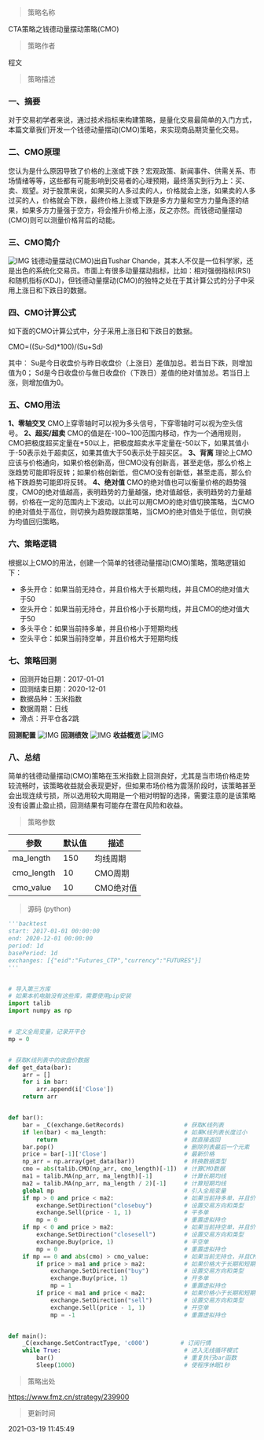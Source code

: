 
> 策略名称

CTA策略之钱德动量摆动策略(CMO)

> 策略作者

程文

> 策略描述

### 一、摘要
对于交易初学者来说，通过技术指标来构建策略，是量化交易最简单的入门方式，本篇文章我们开发一个钱德动量摆动(CMO)策略，来实现商品期货量化交易。

### 二、CMO原理
您认为是什么原因导致了价格的上涨或下跌？宏观政策、新闻事件、供需关系、市场情绪等等，这些都有可能影响到交易者的心理预期，最终落实到行为上：买、卖、观望。对于股票来说，如果买的人多过卖的人，价格就会上涨，如果卖的人多过买的人，价格就会下跌，最终价格上涨或下跌是多方力量和空方力量角逐的结果，如果多方力量强于空方，将会推升价格上涨，反之亦然。而钱德动量摆动(CMO)则可以测量价格背后的动能。

### 三、CMO简介
 ![IMG](https://www.fmz.cn/upload/asset/39f67284381942c700d6.png) 
钱德动量摆动(CMO)出自Tushar Chande，其本人不仅是一位科学家，还是出色的系统化交易员。市面上有很多动量摆动指标，比如：相对强弱指标(RSI)和随机指标(KDJ)，但钱德动量摆动(CMO)的独特之处在于其计算公式的分子中采用上涨日和下跌日的数据。

### 四、CMO计算公式
如下面的CMO计算公式中，分子采用上涨日和下跌日的数据。

CMO=((Su-Sd)*100)/(Su+Sd)

其中：
Su是今日收盘价与昨日收盘价（上涨日）差值加总。若当日下跌，则增加值为0；
Sd是今日收盘价与做日收盘价（下跌日）差值的绝对值加总。若当日上涨，则增加值为0。

### 五、CMO用法
**1、零轴交叉**
CMO上穿零轴时可以视为多头信号，下穿零轴时可以视为空头信号。
**2、超买/超卖**
CMO的值是在-100~100范围内移动，作为一个通用规则，CMO把极度超买定量在+50以上，把极度超卖水平定量在-50以下，如果其值小于-50表示处于超卖区，如果其值大于50表示处于超买区。
**3、背离**
理论上CMO应该与价格通向，如果价格创新高，但CMO没有创新高，甚至走低，那么价格上涨趋势可能即将反转；如果价格创新低，但CMO没有创新低，甚至走高，那么价格下跌趋势可能即将反转。
**4、绝对值**
CMO的绝对值也可以衡量价格的趋势强度，CMO的绝对值越高，表明趋势的力量越强，绝对值越低，表明趋势的力量越弱，价格在一定的范围内上下波动。以此可以用CMO的绝对值切换策略，当CMO的绝对值处于高位，则切换为趋势跟踪策略，当CMO的绝对值处于低位，则切换为均值回归策略。

### 六、策略逻辑
根据以上CMO的用法，创建一个简单的钱德动量摆动(CMO)策略，策略逻辑如下：
- 多头开仓：如果当前无持仓，并且价格大于长期均线，并且CMO的绝对值大于50
- 空头开仓：如果当前无持仓，并且价格小于长期均线，并且CMO的绝对值大于50
- 多头平仓：如果当前持多单，并且价格小于短期均线
- 空头平仓：如果当前持空单，并且价格大于短期均线

### 七、策略回测
- 回测开始日期：2017-01-01
- 回测结束日期：2020-12-01
- 数据品种：玉米指数
- 数据周期：日线
- 滑点：开平仓各2跳


**回测配置**
 ![IMG](https://www.fmz.cn/upload/asset/39710c6c0e4dd3461eb7.png) 
**回测绩效**
 ![IMG](https://www.fmz.cn/upload/asset/39090d8816892a6be34e.png) 
**收益概览**
 ![IMG](https://www.fmz.cn/upload/asset/398c3b05e5247ba4d7a3.png) 

### 八、总结
简单的钱德动量摆动(CMO)策略在玉米指数上回测良好，尤其是当市场价格走势较流畅时，该策略收益就会表现更好，但如果市场价格为震荡阶段时，该策略甚至会出现连续亏损，所以选用较大周期是一个相对明智的选择，需要注意的是该策略没有设置止盈止损，回测结果有可能存在潜在风险和收益。


> 策略参数



|参数|默认值|描述|
|----|----|----|
|ma_length|150|均线周期|
|cmo_length|10|CMO周期|
|cmo_value|10|CMO绝对值|


> 源码 (python)

``` python
'''backtest
start: 2017-01-01 00:00:00
end: 2020-12-01 00:00:00
period: 1d
basePeriod: 1d
exchanges: [{"eid":"Futures_CTP","currency":"FUTURES"}]
'''


# 导入第三方库
# 如果本机电脑没有这些库，需要使用pip安装
import talib
import numpy as np


# 定义全局变量，记录开平仓
mp = 0


# 获取K线列表中的收盘价数据
def get_data(bar):
    arr = []
    for i in bar:
        arr.append(i['Close'])
    return arr


def bar():
    bar = _C(exchange.GetRecords)                 # 获取K线列表
    if len(bar) < ma_length:                      # 如果K线列表长度过小
        return                                    # 就直接返回
    bar.pop()                                     # 删除列表最后一个元素
    price = bar[-1]['Close']                      # 最新价格
    np_arr = np.array(get_data(bar))              # 转换数据类型
    cmo = abs(talib.CMO(np_arr, cmo_length)[-1])  # 计算CMO数据
    ma1 = talib.MA(np_arr, ma_length)[-1]         # 计算长期均线 
    ma2 = talib.MA(np_arr, ma_length / 2)[-1]     # 计算短期均线
    global mp                                     # 引入全局变量
    if mp > 0 and price < ma2:                    # 如果当前持多单，并且价格小于短期均线
        exchange.SetDirection("closebuy")         # 设置交易方向和类型
        exchange.Sell(price - 1, 1)               # 平多单
        mp = 0                                    # 重置虚拟持仓
    if mp < 0 and price > ma2:                    # 如果当前持空单，并且价格大于短期均线
        exchange.SetDirection("closesell")        # 设置交易方向和类型
        exchange.Buy(price, 1)                    # 平空单
        mp = 0                                    # 重置虚拟持仓
    if mp == 0 and abs(cmo) > cmo_value:          # 如果当前无持仓，并且CMO的绝对值大于cmo_value
        if price > ma1 and price > ma2:           # 如果价格大于长期和短期均线
            exchange.SetDirection("buy")          # 设置交易方向和类型
            exchange.Buy(price, 1)                # 开多单
            mp = 1                                # 重置虚拟持仓
        if price < ma1 and price < ma2:           # 如果价格小于长期和短期均线
            exchange.SetDirection("sell")         # 设置交易方向和类型
            exchange.Sell(price - 1, 1)           # 开空单
            mp = -1                               # 重置虚拟持仓


def main():
    _C(exchange.SetContractType, 'c000')         # 订阅行情
    while True:                                   # 进入无线循环模式
        bar()                                     # 重复执行bar函数
        Sleep(1000)                               # 使程序休眠1秒

```

> 策略出处

https://www.fmz.cn/strategy/239900

> 更新时间

2021-03-19 11:45:49

